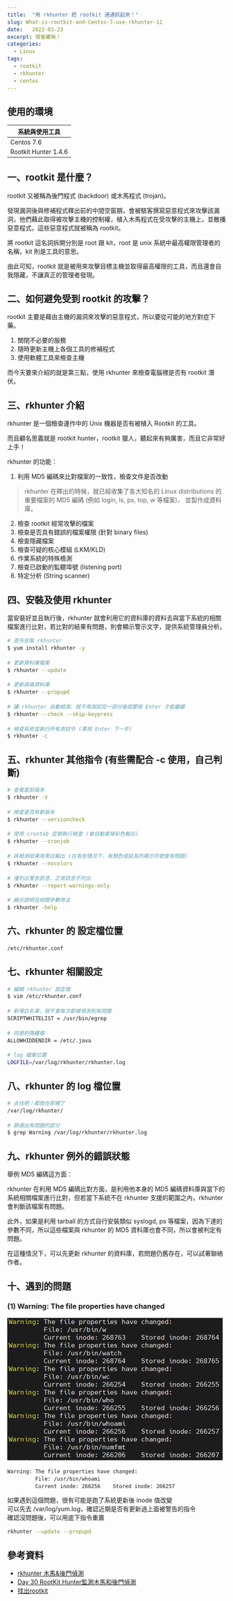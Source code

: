 ```yaml
---
title:  "用 rkhunter 把 rootkit 通通抓起來！"
slug: What-is-rootkit-and-Centos-7-use-rkhunter-11
date:   2022-03-23
excerpt: 很會藏嘛！
categories:
  - Linux 
tags:
  - rootkit
  - rkhunter
  - centos
---
```


## 使用的環境

| 系統與使用工具 | 
| ----- |  
| Centos 7.6 | 
| Rootkit Hunter 1.4.6 | 

## 一、rootkit 是什麼？
rootkit 又被稱為後門程式 (backdoor) 或木馬程式 (trojan)。  

發現漏洞後與修補程式釋出前的中間空窗期，會被駭客撰寫惡意程式來攻擊該漏洞，他們藉此取得被攻擊主機的控制權，植入木馬程式在受攻擊的主機上，並散播惡意程式，這些惡意程式就被稱為 rootkit。

將 rootkit 這名詞拆開分別是 root 跟 kit，root 是 unix 系統中最高權限管理者的名稱，kit 則是工具的意思。  

由此可知，rootkit 就是被用來攻擊目標主機並取得最高權限的工具，而且還會自我隱藏，不讓真正的管理者發現。   


## 二、如何避免受到 rootkit 的攻擊？
rootkit 主要是藉由主機的漏洞來攻擊的惡意程式，所以要從可能的地方對症下藥。  

1. 關閉不必要的服務  
2. 隨時更新主機上各個工具的修補程式  
3. 使用軟體工具來檢查主機  

而今天要來介紹的就是第三點，使用 rkhunter 來檢查電腦裡是否有 rootkit 潛伏。  

## 三、rkhunter 介紹
rkhunter 是一個檢查運作中的 Unix 機器是否有被植入 Rootkit 的工具。  

而且顧名思義就是 rootkit hunter，rootkit 獵人，聽起來有夠厲害，而且它非常好上手！  

rkhunter 的功能：
1. 利用 MD5 編碼來比對檔案的一致性，檢查文件是否改動
> rkhunter 在釋出的時候，就已經收集了各大知名的 Linux distributions 的重要檔案的 MD5 編碼 (例如 login, ls, ps, top, w 等檔案)， 並製作成資料庫。
2. 檢查 rootkit 經常攻擊的檔案  
3. 檢查是否具有錯誤的檔案權限 (針對 binary files)  
4. 檢查隱藏檔案  
5. 檢查可疑的核心模組 (LKM/KLD)  
6. 作業系統的特殊檢測  
7. 檢查已啟動的監聽埠號 (listening port)  
8. 特定分析 (String scanner)  

## 四、安裝及使用 rkhunter 

當安裝好並且執行後，rkhunter 就會利用它的資料庫的資料去與當下系統的相關檔案進行比對，若比對的結果有問題，則會顯示警示文字，提供系統管理員分析。  

```bash
# 首先安裝 rkhunter
$ yum install rkhunter -y

# 更新資料庫檔案
$ rkhunter --update

# 更新病毒資料庫
$ rkhunter --propupd

# 讓 rkhunter 自動檢測，就不用測試完一部分後就要按 Enter 才能繼續
$ rkhunter --check --skip-keypress

# 檢查系統並執行所有測試令 (需按 Enter 下一步)
$ rkhunter -c
```

## 五、rkhunter 其他指令 (有些需配合 -c 使用，自己判斷)
```bash
# 查看當前版本
$ rkhunter -V

# 檢查是否有新版本
$ rkhunter --versioncheck

# 使用 crontab 定期執行檢查 (會自動拿掉彩色輸出)
$ rkhunter --cronjob

# 將檢測結果用黑白輸出 (在有些情況下，有顏色或延長的顯示符號會有問題)
$ rkhunter --nocolors

# 僅列出警告訊息，正常訊息不列出
$ rkhunter --report-warnings-only  

# 顯示說明及相關參數用法
$ rkhunter -help
```

## 六、rkhunter 的 設定檔位置
```bash
/etc/rkhunter.conf
```

## 七、rkhunter 相關設定
```bash 
# 編輯 rkhunter 設定檔
$ vim /etc/rkhunter.conf  

# 新增白名單，就不會每次都被偵測到有問題
SCRIPTWHITELIST = /usr/bin/egrep

# 同意的隱藏檔
ALLOWHIDDENDIR = /etc/.java
  
# log 檔案位置
LOGFILE=/var/log/rkhunter/rkhunter.log  
```  

## 八、rkhunter 的 log 檔位置
```bash
# 去找吧！都放在那裡了
/var/log/rkhunter/

# 篩選出有問題的部分
$ grep Warning /var/log/rkhunter/rkhunter.log
```

## 九、rkhunter 例外的錯誤狀態
舉例 MD5 編碼這方面：   

rkhunter 在利用 MD5 編碼比對方面，是利用他本身的 MD5 編碼資料庫與當下的系統相關檔案進行比對，但若當下系統不在 rkhunter 支援的範圍之內，rkhunter 會判斷該檔案有問題。  

此外，如果是利用 tarball 的方式自行安裝類似 syslogd, ps 等檔案，因為下達的參數不同，所以這些檔案與 rkhunter 的 MD5 資料庫也會不同，所以會被判定有問題。  

在這種情況下，可以先更新 rkhunter 的資料庫，若問題仍舊存在，可以試著聯絡作者。  


## 十、遇到的問題
### (1) Warning: The file properties have changed

![](/assets/images/2022-03-23-What-is-rootkit-and-Centos-7-use-rkhunter-11/1.jpg) 

```bash
Warning: The file properties have changed:
         File: /usr/bin/whoami
         Current inode: 266256    Stored inode: 266257
```

如果遇到這個問題，很有可能是跑了系統更新後 inode 值改變  
可以先去 /var/log/yum.log，確認近期是否有更新過上面被警告的指令  
確認沒問題後，可以用底下指令重置  
```bash
rkhunter --update --propupd
```

## 參考資料
- [rkhunter 木馬&後門偵測](https://blog.xuite.net/beavisliu/blog/15449011) 
- [Day 30 RootKit Hunter監測木馬和後門偵測](https://ithelp.ithome.com.tw/articles/10161775) 
- [找出rootkit](https://www.informationsecurity.com.tw/article/article_detail.aspx?aid=228) 
